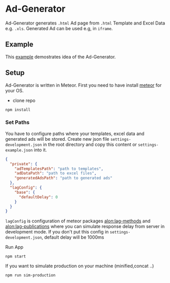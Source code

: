 # Ad-Generator

Ad-Generator generates `.html` Ad page from `.html` Template and Excel Data e.g. `.xls`. Generated Ad can be used e.g, in `iframe`.

## Example

This [example](http://www.screencast.com/t/MKjvyQhHZ) demostrates idea of the Ad-Generator.

## Setup

Ad-Generator is written in Meteor. First you need to have install [meteor](https://www.meteor.com/) for your OS.

* clone repo 
```shell 
npm install
```

### Set Paths
You have to configure paths where your templates, excel data and generated ads will be stored. Create new json file `settings-development.json` in the root directory and copy this content or `settings-example.json` into it.

```json
{
  "private": {
    "adTemplatesPath": "path to templates",
    "adDataPath": "path to excel files",
    "generatedAdsPath": "path to generated ads"
  },
  "lagConfig": {
    "base": {
      "defaultDelay": 0
    }
  }
}
```
`lagConfig` is configuration of meteor packages [alon:lag-methods](https://github.com/MasterAM/meteor-lag-methods) and [alon:lag-publications](https://github.com/MasterAM/meteor-lag-publications) where you can simulate response delay from server in development mode. If you don't put this config in `settings-development.json`, default delay will be 1000ms

Run App

```shell
npm start
```

If you want to simulate production on your machine (minified,concat ..)
```shell
npm run sim-production
```


